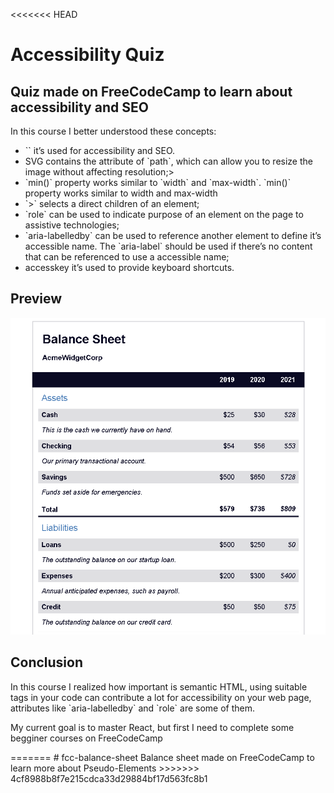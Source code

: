 <<<<<<< HEAD
<h1>Accessibility Quiz</h1>

<h2>Quiz made on FreeCodeCamp to learn about accessibility and SEO</h2>

<p>In this course I better understood these concepts:</p>
    <ul>
        <li>`<meta name="description" content="page description">` it’s used for accessibility and SEO.</li>
        <li>SVG contains the attribute of `path`, which can allow you to resize the image without affecting resolution;></li>
        <li>`min()` property works similar to `width` and `max-width`. `min()` property works similar to width and max-width</li>
        <li>`>` selects a direct children of an element;</li>
        <li>`role` can be used to indicate purpose of an element on the page to assistive technologies;</li>
        <li>`aria-labelledby` can be used to reference another element to define it’s accessible name. The `aria-label` should be used if there’s no content that can be referenced to use a accessible name;</li>
        <li>accesskey it’s used to provide keyboard shortcuts.</li>
    </ul>

<h2>Preview</h2>
    <img src="preview.png">

<h2>Conclusion</h2>
    <p>In this course I realized how important is semantic HTML, using suitable tags in your code can contribute a lot for accessibility on your web page, attributes like `aria-labelledby` and `role` are some of them.</p>
    <p>My current goal is to master React, but first I need to complete some begginer courses on FreeCodeCamp</p>
=======
# fcc-balance-sheet
Balance sheet made on FreeCodeCamp to learn more about Pseudo-Elements
>>>>>>> 4cf8988b8f7e215cdca33d29884bf17d563fc8b1
